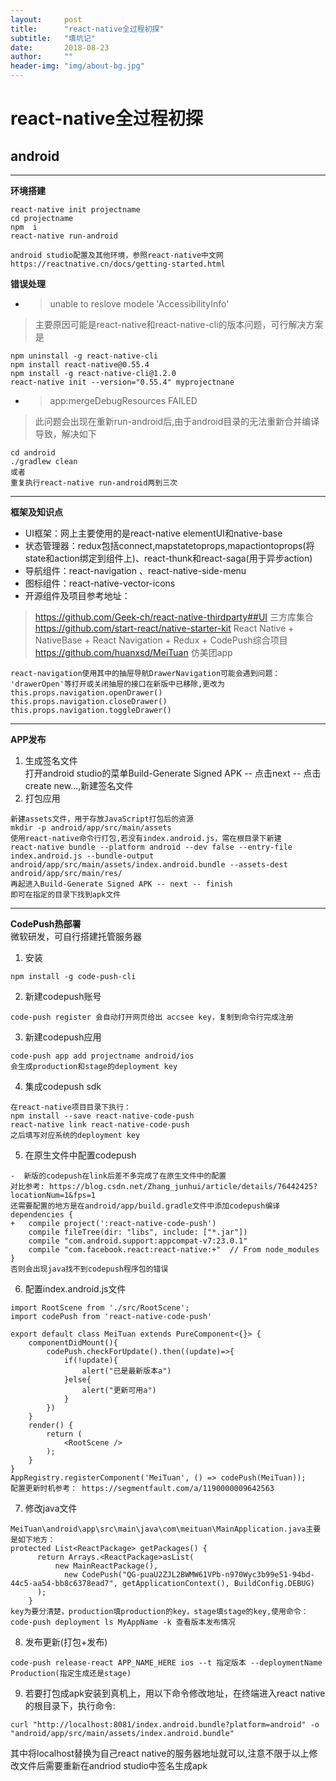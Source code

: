 ```yaml
---
layout:     post
title:      "react-native全过程初探"
subtitle:   "填坑记"
date:       2018-08-23
author:     ""
header-img: "img/about-bg.jpg"
---
```



# react-native全过程初探
## android
---
**环境搭建**  

```
react-native init projectname
cd projectname
npm  i
react-native run-android
```

```
android studio配置及其他环境，参照react-native中文网
https://reactnative.cn/docs/getting-started.html
```

**错误处理**
- > unable to reslove modele 'AccessibilityInfo'
>主要原因可能是react-native和react-native-cli的版本问题，可行解决方案是

```
npm uninstall -g react-native-cli  
npm install react-native@0.55.4
npm install -g react-native-cli@1.2.0
react-native init --version="0.55.4" myprojectnane
```
- >app:mergeDebugResources FAILED
> 此问题会出现在重新run-android后,由于android目录的无法重新合并编译导致，解决如下

```
cd android
./gradlew clean
或者
重复执行react-native run-android两到三次
```

---
**框架及知识点**  
-  UI框架：网上主要使用的是react-native elementUI和native-base
- 状态管理器：redux包括connect,mapstatetoprops,mapactiontoprops(将state和action绑定到组件上)、react-thunk和react-saga(用于异步action)
- 导航组件：react-navigation 、react-native-side-menu
- 图标组件：react-native-vector-icons
- 开源组件及项目参考地址：
> https://github.com/Geek-ch/react-native-thirdparty##UI 三方库集合  
https://github.com/start-react/native-starter-kit  React Native + NativeBase + React Navigation + Redux + CodePush综合项目  
https://github.com/huanxsd/MeiTuan 仿美团app
```
react-navigation使用其中的抽屉导航DrawerNavigation可能会遇到问题：
'drawerOpen'等打开或关闭抽屉的接口在新版中已移除,更改为
this.props.navigation.openDrawer()
this.props.navigation.closeDrawer()
this.props.navigation.toggleDrawer()
```


---
**APP发布**
1. 生成签名文件  
打开android studio的菜单Build-Generate Signed APK -- 点击next -- 点击create new...,新建签名文件  
2. 打包应用
```
新建assets文件，用于存放JavaScript打包后的资源
mkdir -p android/app/src/main/assets
使用react-native命令行打包,若没有index.android.js，需在根目录下新建
react-native bundle --platform android --dev false --entry-file index.android.js --bundle-output android/app/src/main/assets/index.android.bundle --assets-dest android/app/src/main/res/
再起进入Build-Generate Signed APK -- next -- finish
即可在指定的目录下找到apk文件
```

---
**CodePush热部署**  
微软研发，可自行搭建托管服务器

1. 安装
```
npm install -g code-push-cli
```
2. 新建codepush账号
```
code-push register 会自动打开网页给出 accsee key，复制到命令行完成注册
```
3. 新建codepush应用
```
code-push app add projectname android/ios
会生成production和stage的deployment key
```
4. 集成codepush sdk
```
在react-native项目目录下执行：
npm install --save react-native-code-push
react-native link react-native-code-push
之后填写对应系统的deployment key
```
5. 在原生文件中配置codepush
```
-  新版的codepush在link后差不多完成了在原生文件中的配置
对比参考: https://blog.csdn.net/Zhang_junhui/article/details/76442425?locationNum=1&fps=1
还需要配置的地方是在android/app/build.gradle文件中添加codepush编译
dependencies {
+   compile project(':react-native-code-push')
    compile fileTree(dir: "libs", include: ["*.jar"])
    compile "com.android.support:appcompat-v7:23.0.1"
    compile "com.facebook.react:react-native:+"  // From node_modules
}
否则会出现java找不到codepush程序包的错误
```
6. 配置index.android.js文件
```
import RootScene from './src/RootScene';
import codePush from 'react-native-code-push'

export default class MeiTuan extends PureComponent<{}> {
    componentDidMount(){
        codePush.checkForUpdate().then((update)=>{
            if(!update){
                alert("已是最新版本a")
            }else{
                alert("更新可用a")
            }
        })
    }
    render() {
        return (
            <RootScene />
        );
    }
}
AppRegistry.registerComponent('MeiTuan', () => codePush(MeiTuan));
配置更新时机参考： https://segmentfault.com/a/1190000009642563
```
7. 修改java文件
```
MeiTuan\android\app\src\main\java\com\meituan\MainApplication.java主要是如下地方：
protected List<ReactPackage> getPackages() {
      return Arrays.<ReactPackage>asList(
          new MainReactPackage(),
            new CodePush("QG-puaU2ZJL2BWMW61VPb-n970Wyc3b99e51-94bd-44c5-aa54-bb8c6378ead7", getApplicationContext(), BuildConfig.DEBUG)
      );
    }
key为要分清楚，production填production的key，stage填stage的key,使用命令：
code-push deployment ls MyAppName -k 查看版本发布情况
```
8. 发布更新(打包+发布)
```
code-push release-react APP_NAME_HERE ios --t 指定版本 --deploymentName Production(指定生成还是stage)

```
9. 若要打包成apk安装到真机上，用以下命令修改地址，在终端进入react native的根目录下，执行命令:

```
curl "http://localhost:8081/index.android.bundle?platform=android" -o "android/app/src/main/assets/index.android.bundle"
```
  其中将localhost替换为自己react native的服务器地址就可以,注意不限于以上修改文件后需要重新在andriod studio中签名生成apk

